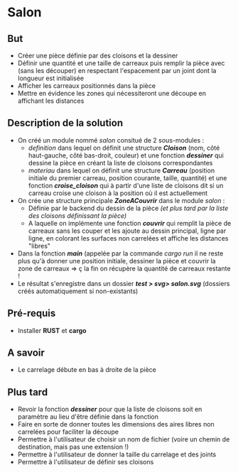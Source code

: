 # Salon


## But  
* Créer une pièce définie par des cloisons et la dessiner
* Définir une quantité et une taille de carreaux puis remplir la pièce avec (sans les découper) en respectant l'espacement par un joint dont la longueur est initialisée
* Afficher les carreaux positionnés dans la pièce
* Mettre en évidence les zones qui nécessiteront une découpe en affichant les distances


## Description de la solution
* On créé un module nommé *salon* consitué de 2 sous-modules :
  - *definition* dans lequel on définit une structure ***Cloison*** (nom, côté haut-gauche, côté bas-droit, couleur) et une fonction ***dessiner*** qui dessine la pièce en créant la liste de cloisons correspondantes
  - *materiau* dans lequel on définit une structure ***Carreau*** (position initiale du premier carreau, position courante, taille, quantité) et une fonction ***croise_cloison*** qui à partir d'une liste de cloisons dit si un carreau croise une cloison à la position où il est actuellement
* On crée une structure principale ***ZoneACouvrir*** dans le module *salon* :
  - Définie par le backend du dessin de la pièce *(et plus tard par la liste des cloisons définissant la pièce)*
  - A laquelle on implémente une fonction ***couvrir*** qui remplit la pièce de carreaux sans les couper et les ajoute au dessin principal, ligne par ligne, en colorant les surfaces non carrelées et affiche les distances "libres"
* Dans la fonction ***main*** (appelée par la commande *cargo run* il ne reste plus qu'à donner une position initiale, dessiner la pièce et couvrir la zone de carreaux => ç la fin on récupère la quantité de carreaux restante !
* Le résultat s'enregistre dans un dossier ***test > svg> salon.svg*** (dossiers créés automatiquement si non-existants)

## Pré-requis
* Installer **RUST** et **cargo**

## A savoir
* Le carrelage débute en bas à droite de la pièce

## Plus tard
* Revoir la fonction ***dessiner*** pour que la liste de cloisons soit en paramètre au lieu d'être définie dans la fonction
* Faire en sorte de donner toutes les dimensions des aires libres non carrelées pour faciliter la découpe
* Permettre à l'utilisateur de choisir un nom de fichier (voire un chemin de destination, mais pas une extension !)
* Permettre à l'utilisateur de donner la taille du carrelage et des joints
* Permettre à l'utilisateur de définir ses cloisons
